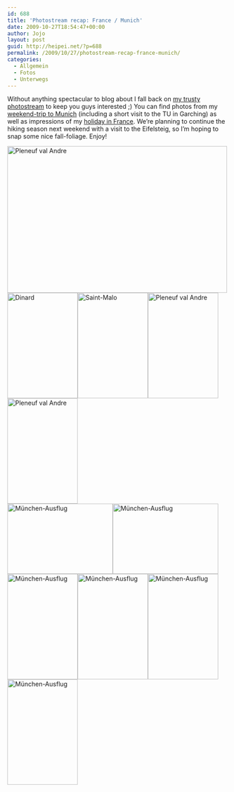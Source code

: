 ```yaml
---
id: 688
title: 'Photostream recap: France / Munich'
date: 2009-10-27T18:54:47+00:00
author: Jojo
layout: post
guid: http://heipei.net/?p=688
permalink: /2009/10/27/photostream-recap-france-munich/
categories:
  - Allgemein
  - Fotos
  - Unterwegs
---
```

Without anything spectacular to blog about I fall back on [my trusty photostream](https://secure.flickr.com/photos/heipei/) to keep you guys interested ;) You can find photos from my [weekend-trip to Munich](https://secure.flickr.com/photos/heipei/sets/72157622550988205/) (including a short visit to the TU in Garching) as well as impressions of my [holiday in France](https://secure.flickr.com/photos/heipei/sets/72157622069268043/). We&#8217;re planning to continue the hiking season next weekend with a visit to the Eifelsteig, so I&#8217;m hoping to snap some nice fall-foliage. Enjoy!

<div class="img aligncenter">
  <a href="https://secure.flickr.com/photos/heipei/3873481111/" title="Pleneuf val Andre by heipei, on Flickr"><img data-echo="https://farm3.static.flickr.com/2565/3873481111_3c49801539.jpg" width="500" height="334" alt="Pleneuf val Andre" class="aligncenter" /></a>
</div>

<div class="img aligncenter">
  <a href="https://secure.flickr.com/photos/heipei/3874278668/" title="Dinard by heipei, on Flickr"><img data-echo="https://farm3.static.flickr.com/2431/3874278668_9739618710_m.jpg" width="160" height="240" alt="Dinard" /></a><a href="https://secure.flickr.com/photos/heipei/3874281470/" title="Saint-Malo by heipei, on Flickr"><img data-echo="https://farm4.static.flickr.com/3445/3874281470_f41ce0183b_m.jpg" width="160" height="240" alt="Saint-Malo" /></a><a href="https://secure.flickr.com/photos/heipei/3874270544/" title="Pleneuf val Andre by heipei, on Flickr"><img data-echo="https://farm4.static.flickr.com/3521/3874270544_ca458e07ce_m.jpg" width="160" height="240" alt="Pleneuf val Andre" /></a><a href="https://secure.flickr.com/photos/heipei/3873478081/" title="Pleneuf val Andre by heipei, on Flickr"><img data-echo="https://farm3.static.flickr.com/2654/3873478081_3c9f883799_m.jpg" width="160" height="240" alt="Pleneuf val Andre" /></a>
</div>

<div class="img aligncenter">
  <a href="https://secure.flickr.com/photos/heipei/4046171220/" title="München-Ausflug by heipei, on Flickr"><img data-echo="https://farm4.static.flickr.com/3517/4046171220_7aa80bbdf1_m.jpg" width="240" height="160" alt="München-Ausflug" /></a><a href="https://secure.flickr.com/photos/heipei/4045419285/" title="München-Ausflug by heipei, on Flickr"><img data-echo="https://farm3.static.flickr.com/2692/4045419285_5a2c32abba_m.jpg" width="240" height="160" alt="München-Ausflug" /></a>
</div>

<div class="img aligncenter">
  <a href="https://secure.flickr.com/photos/heipei/4045435805/" title="München-Ausflug by heipei, on Flickr"><img data-echo="https://farm3.static.flickr.com/2549/4045435805_397688c50f_m.jpg" width="160" height="240" alt="München-Ausflug" /></a><a href="https://secure.flickr.com/photos/heipei/4045433781/" title="München-Ausflug by heipei, on Flickr"><img data-echo="https://farm3.static.flickr.com/2605/4045433781_0a8e11ca9f_m.jpg" width="160" height="240" alt="München-Ausflug" /></a><a href="https://secure.flickr.com/photos/heipei/4046164570/" title="München-Ausflug by heipei, on Flickr"><img data-echo="https://farm4.static.flickr.com/3525/4046164570_ab7dcf9e45_m.jpg" width="160" height="240" alt="München-Ausflug" /></a><a href="https://secure.flickr.com/photos/heipei/4046169156/" title="München-Ausflug by heipei, on Flickr"><img data-echo="https://farm3.static.flickr.com/2755/4046169156_27e4614864_m.jpg" width="160" height="240" alt="München-Ausflug" /></a>
</div>
